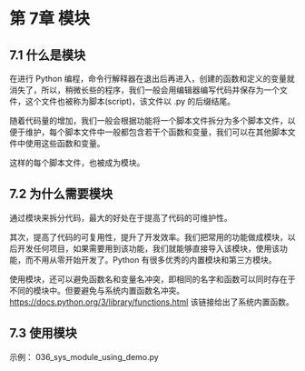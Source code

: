 # 第 7章	 模块

## 7.1 什么是模块

在进行 Python 编程，命令行解释器在退出后再进入，创建的函数和定义的变量就消失了，所以，稍微长些的程序，我们一般会用编辑器编写代码并保存为一个文件，这个文件也被称为脚本(script)，该文件以 .py 的后缀结尾。

随着代码量的增加，我们一般会根据功能将一个脚本文件拆分为多个脚本文件，以便于维护，每个脚本文件中一般都包含若干个函数和变量，我们可以在其他脚本文件中使用这些函数和变量。

这样的每个脚本文件，也被成为模块。

## 7.2 为什么需要模块

通过模块来拆分代码，最大的好处在于提高了代码的可维护性。

其次，提高了代码的可复用性，提升了开发效率。我们把常用的功能做成模块，以后开发任何项目，如果需要用到该功能，我们就能够直接导入该模块，使用该功能，而不用从零开始开发了。Python 有很多优秀的内置模块和第三方模块。

使用模块，还可以避免函数名和变量名冲突，即相同的名字和函数可以同时存在于不同的模块中。但要避免与系统内置函数名冲突。https://docs.python.org/3/library/functions.html 该链接给出了系统内置函数。

## 7.3 使用模块

示例： 036_sys_module_using_demo.py

